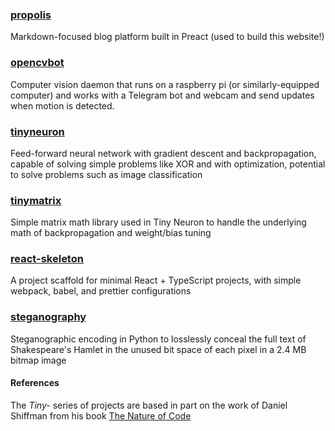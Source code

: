 ### [propolis](https://github.com/tireymorris/propolis)

Markdown-focused blog platform built in Preact (used to build this website!)

### [opencvbot](https://github.com/tireymorris/opencvbot)

Computer vision daemon that runs on a raspberry pi (or similarly-equipped computer) and works with a Telegram bot and webcam and send updates when motion is detected.

### [tinyneuron](https://github.com/tireymorris/tinyneuron)

Feed-forward neural network with gradient descent and backpropagation, capable of solving simple problems like XOR and with optimization, potential to solve problems such as image classification

### [tinymatrix](https://github.com/tireymorris/tinymatrix)

Simple matrix math library used in Tiny Neuron to handle the underlying math of backpropagation and weight/bias tuning

### [react-skeleton](https://github.com/tireymorris/react-skeleton)

A project scaffold for minimal React + TypeScript projects, with simple webpack, babel, and prettier configurations

### [steganography](https://github.com/tireymorris/steganography)

Steganographic encoding in Python to losslessly conceal the full text of Shakespeare's Hamlet in the unused bit space of each pixel in a 2.4 MB bitmap image

#### References

The _Tiny-_ series of projects are based in part on the work of Daniel Shiffman from his book
[The Nature of Code](https://natureofcode.com/)
